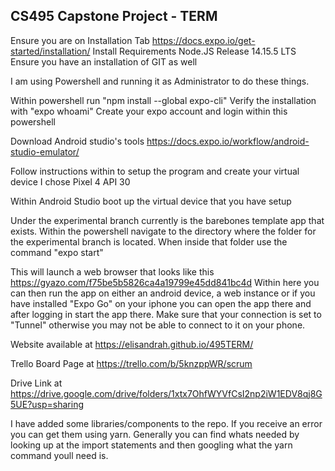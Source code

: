## CS495 Capstone Project - TERM

Ensure you are on Installation Tab
https://docs.expo.io/get-started/installation/
Install Requirements Node.JS Release 14.15.5 LTS
Ensure you have an installation of GIT as well

I am using Powershell and running it as Administrator to do these things.

Within powershell run "npm install --global expo-cli"
Verify the installation with "expo whoami"
Create your expo account and login within this powershell

Download Android studio's tools
https://docs.expo.io/workflow/android-studio-emulator/

Follow instructions within to setup the program and create your virtual device
I chose Pixel 4 API 30

Within Android Studio boot up the virtual device that you have setup

Under the experimental branch currently is the barebones template app that exists.
Within the powershell navigate to the directory where the folder for the experimental branch is located.
When inside that folder use the command "expo start"

This will launch a web browser that looks like this https://gyazo.com/f75be5b5826ca4a19799e45dd841bc4d
Within here you can then run the app on either an android device, a web instance or if you have installed "Expo Go" on your iphone you can open the app there and after
logging in start the app there. Make sure that your connection is set to "Tunnel" otherwise you may not be able to connect to it on your phone.

Website available at https://elisandrah.github.io/495TERM/

Trello Board Page at https://trello.com/b/5knzppWR/scrum

Drive Link at https://drive.google.com/drive/folders/1xtx7OhfWYVfCsI2np2iW1EDV8qj8G5UE?usp=sharing

I have added some libraries/components to the repo. If you receive an error you can get them using yarn.
Generally you can find whats needed by looking up at the import statements and then googling what the yarn command youll need is.
